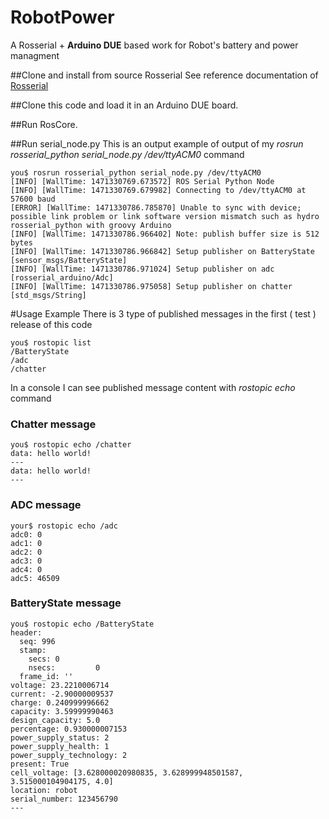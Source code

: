 # RobotPower
A Rosserial + **Arduino DUE** based work for Robot's battery and power managment


##Clone and install from source Rosserial 
See reference documentation of [Rosserial](http://wiki.ros.org/rosserial_arduino/Tutorials/Arduino%20IDE%20Setup)

##Clone this code and load it in an Arduino DUE board.

##Run RosCore.

##Run serial_node.py 
This is an output example of output of my *rosrun rosserial_python serial_node.py /dev/ttyACM0* command
```
you$ rosrun rosserial_python serial_node.py /dev/ttyACM0
[INFO] [WallTime: 1471330769.673572] ROS Serial Python Node
[INFO] [WallTime: 1471330769.679982] Connecting to /dev/ttyACM0 at 57600 baud
[ERROR] [WallTime: 1471330786.785870] Unable to sync with device; possible link problem or link software version mismatch such as hydro rosserial_python with groovy Arduino
[INFO] [WallTime: 1471330786.966402] Note: publish buffer size is 512 bytes
[INFO] [WallTime: 1471330786.966842] Setup publisher on BatteryState [sensor_msgs/BatteryState]
[INFO] [WallTime: 1471330786.971024] Setup publisher on adc [rosserial_arduino/Adc]
[INFO] [WallTime: 1471330786.975058] Setup publisher on chatter [std_msgs/String]
```


#Usage Example
There is 3 type of published messages in the first ( test ) release of this code
```
you$ rostopic list 
/BatteryState
/adc
/chatter
```

In a console I can see published message content with *rostopic echo* command

### Chatter message
```
you$ rostopic echo /chatter 
data: hello world!
---
data: hello world!
---
```

### ADC message
```
your$ rostopic echo /adc     
adc0: 0
adc1: 0
adc2: 0
adc3: 0
adc4: 0
adc5: 46509
```

### BatteryState message
```
you$ rostopic echo /BatteryState 
header: 
  seq: 996
  stamp: 
    secs: 0
    nsecs:         0
  frame_id: ''
voltage: 23.2210006714
current: -2.90000009537
charge: 0.240999996662
capacity: 3.59999990463
design_capacity: 5.0
percentage: 0.930000007153
power_supply_status: 2
power_supply_health: 1
power_supply_technology: 2
present: True
cell_voltage: [3.628000020980835, 3.628999948501587, 3.515000104904175, 4.0]
location: robot
serial_number: 123456790
---

